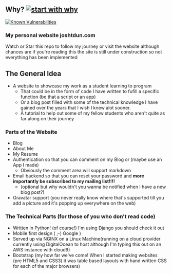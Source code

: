 ## Why? [![start with why](https://img.shields.io/badge/start%20with-why%3F-brightgreen.svg?style=flat)](http://www.ted.com/talks/simon_sinek_how_great_leaders_inspire_action)
[![Known Vulnerabilities](https://snyk.io/test/github/joshtdun/joshtdun.com/badge.svg?targetFile=requirements.txt)](https://snyk.io/test/github/joshtdun/joshtdun.com?targetFile=requirements.txt)
### My personal website joshtdun.com 
Watch or Star this repo to follow my journey or visit the
website although chances are if you're reading this the site is still
under construction so not everything has been implemented

## The General Idea

* A website to showcase my work as a student learning to program
  * That could be in the form of code I have written to fufill a 
specific function (be that a script or an app)
  * Or a blog post filled with some of the technical knowledge I 
have gained over the years that I wish I knew alot sooner.
  * A tutorial to help out some of my fellow students who aren't
quite as far along on their journey

### Parts of the Website
* Blog
* About Me
* My Resume
* Authentication so that you can comment on my Blog or 
(maybe use an App I made)
  * Obviously the comment area will support markdown
* Email backend so that you can reset your password and 
**more importantly be subscribed to my mailing list!!!!**
  * (optional but why wouldn't you wanna be notified when I have a 
new blog post?)
* Gravatar support (you never really know where that's supported 
till you add a picture and it's popping up everywhere on the web)

### The Technical Parts (for those of you who don't read code)
* Written in Python! (of course!) I'm using Django you should 
check it out
* Mobile first design ( ;-) Google )
* Served up via NGINX on a Linux Machine(running on a cloud 
provider currently using DigitalOcean to host although I'm 
typing this out on an AWS instance with cloud9)
* Bootstrap (my how far we've come! When I started making websites 
(pre HTML5 and CSS3) it was table based layouts with hand written 
CSS for each of the major browsers)
